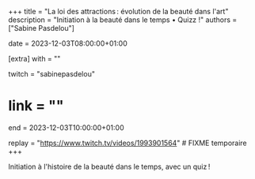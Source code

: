 +++
title = "La loi des attractions : évolution de la beauté dans l'art"
description = "Initiation à la beauté dans le temps • Quizz !"
authors = ["Sabine Pasdelou"]

date = 2023-12-03T08:00:00+01:00

[extra]
with = ""

twitch = "sabinepasdelou"
# link = ""

end = 2023-12-03T10:00:00+01:00

replay = "https://www.twitch.tv/videos/1993901564" # FIXME temporaire
+++

Initiation à l'histoire de la beauté dans le temps, avec un quiz !
